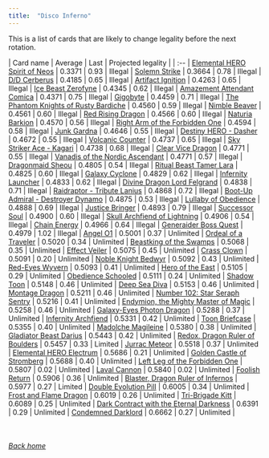 ```yaml
---
title:  "Disco Inferno"
---
```


This is a list of cards that are likely to change legality before the next rotation.

| Card name | Average | Last | Projected legality |
| :-- |
[Elemental HERO Spirit of Neos](https://db.ygoprodeck.com/card/?search=Elemental%20HERO%20Spirit%20of%20Neos) | 0.3371 | 0.93 | Illegal |
[Solemn Strike](https://db.ygoprodeck.com/card/?search=Solemn%20Strike) | 0.3664 | 0.78 | Illegal |
[D/D Cerberus](https://db.ygoprodeck.com/card/?search=D/D%20Cerberus) | 0.4185 | 0.65 | Illegal |
[Artifact Ignition](https://db.ygoprodeck.com/card/?search=Artifact%20Ignition) | 0.4263 | 0.65 | Illegal |
[Ice Beast Zerofyne](https://db.ygoprodeck.com/card/?search=Ice%20Beast%20Zerofyne) | 0.4345 | 0.62 | Illegal |
[Amazement Attendant Comica](https://db.ygoprodeck.com/card/?search=Amazement%20Attendant%20Comica) | 0.4371 | 0.75 | Illegal |
[Gigobyte](https://db.ygoprodeck.com/card/?search=Gigobyte) | 0.4459 | 0.71 | Illegal |
[The Phantom Knights of Rusty Bardiche](https://db.ygoprodeck.com/card/?search=The%20Phantom%20Knights%20of%20Rusty%20Bardiche) | 0.4560 | 0.59 | Illegal |
[Nimble Beaver](https://db.ygoprodeck.com/card/?search=Nimble%20Beaver) | 0.4561 | 0.60 | Illegal |
[Red Rising Dragon](https://db.ygoprodeck.com/card/?search=Red%20Rising%20Dragon) | 0.4566 | 0.60 | Illegal |
[Naturia Barkion](https://db.ygoprodeck.com/card/?search=Naturia%20Barkion) | 0.4570 | 0.56 | Illegal |
[Right Arm of the Forbidden One](https://db.ygoprodeck.com/card/?search=Right%20Arm%20of%20the%20Forbidden%20One) | 0.4594 | 0.58 | Illegal |
[Junk Gardna](https://db.ygoprodeck.com/card/?search=Junk%20Gardna) | 0.4646 | 0.55 | Illegal |
[Destiny HERO - Dasher](https://db.ygoprodeck.com/card/?search=Destiny%20HERO%20-%20Dasher) | 0.4672 | 0.55 | Illegal |
[Volcanic Counter](https://db.ygoprodeck.com/card/?search=Volcanic%20Counter) | 0.4737 | 0.65 | Illegal |
[Sky Striker Ace - Kagari](https://db.ygoprodeck.com/card/?search=Sky%20Striker%20Ace%20-%20Kagari) | 0.4738 | 0.68 | Illegal |
[Clear Vice Dragon](https://db.ygoprodeck.com/card/?search=Clear%20Vice%20Dragon) | 0.4771 | 0.55 | Illegal |
[Vanadis of the Nordic Ascendant](https://db.ygoprodeck.com/card/?search=Vanadis%20of%20the%20Nordic%20Ascendant) | 0.4771 | 0.57 | Illegal |
[Dragonmaid Sheou](https://db.ygoprodeck.com/card/?search=Dragonmaid%20Sheou) | 0.4805 | 0.54 | Illegal |
[Ritual Beast Tamer Lara](https://db.ygoprodeck.com/card/?search=Ritual%20Beast%20Tamer%20Lara) | 0.4825 | 0.60 | Illegal |
[Galaxy Cyclone](https://db.ygoprodeck.com/card/?search=Galaxy%20Cyclone) | 0.4829 | 0.62 | Illegal |
[Infernity Launcher](https://db.ygoprodeck.com/card/?search=Infernity%20Launcher) | 0.4833 | 0.62 | Illegal |
[Divine Dragon Lord Felgrand](https://db.ygoprodeck.com/card/?search=Divine%20Dragon%20Lord%20Felgrand) | 0.4838 | 0.71 | Illegal |
[Raidraptor - Tribute Lanius](https://db.ygoprodeck.com/card/?search=Raidraptor%20-%20Tribute%20Lanius) | 0.4868 | 0.72 | Illegal |
[Boot-Up Admiral - Destroyer Dynamo](https://db.ygoprodeck.com/card/?search=Boot-Up%20Admiral%20-%20Destroyer%20Dynamo) | 0.4875 | 0.53 | Illegal |
[Lullaby of Obedience](https://db.ygoprodeck.com/card/?search=Lullaby%20of%20Obedience) | 0.4888 | 0.69 | Illegal |
[Justice Bringer](https://db.ygoprodeck.com/card/?search=Justice%20Bringer) | 0.4893 | 0.79 | Illegal |
[Successor Soul](https://db.ygoprodeck.com/card/?search=Successor%20Soul) | 0.4900 | 0.60 | Illegal |
[Skull Archfiend of Lightning](https://db.ygoprodeck.com/card/?search=Skull%20Archfiend%20of%20Lightning) | 0.4906 | 0.54 | Illegal |
[Chain Energy](https://db.ygoprodeck.com/card/?search=Chain%20Energy) | 0.4966 | 0.64 | Illegal |
[Generaider Boss Quest](https://db.ygoprodeck.com/card/?search=Generaider%20Boss%20Quest) | 0.4979 | 1.02 | Illegal |
[Angel O1](https://db.ygoprodeck.com/card/?search=Angel%20O1) | 0.5001 | 0.37 | Unlimited |
[Ordeal of a Traveler](https://db.ygoprodeck.com/card/?search=Ordeal%20of%20a%20Traveler) | 0.5020 | 0.34 | Unlimited |
[Beastking of the Swamps](https://db.ygoprodeck.com/card/?search=Beastking%20of%20the%20Swamps) | 0.5068 | 0.35 | Unlimited |
[Effect Veiler](https://db.ygoprodeck.com/card/?search=Effect%20Veiler) | 0.5075 | 0.45 | Unlimited |
[Crass Clown](https://db.ygoprodeck.com/card/?search=Crass%20Clown) | 0.5091 | 0.20 | Unlimited |
[Noble Knight Bedwyr](https://db.ygoprodeck.com/card/?search=Noble%20Knight%20Bedwyr) | 0.5092 | 0.43 | Unlimited |
[Red-Eyes Wyvern](https://db.ygoprodeck.com/card/?search=Red-Eyes%20Wyvern) | 0.5093 | 0.41 | Unlimited |
[Hero of the East](https://db.ygoprodeck.com/card/?search=Hero%20of%20the%20East) | 0.5105 | 0.29 | Unlimited |
[Obedience Schooled](https://db.ygoprodeck.com/card/?search=Obedience%20Schooled) | 0.5111 | 0.24 | Unlimited |
[Shadow Toon](https://db.ygoprodeck.com/card/?search=Shadow%20Toon) | 0.5148 | 0.46 | Unlimited |
[Deep Sea Diva](https://db.ygoprodeck.com/card/?search=Deep%20Sea%20Diva) | 0.5153 | 0.46 | Unlimited |
[Montage Dragon](https://db.ygoprodeck.com/card/?search=Montage%20Dragon) | 0.5211 | 0.46 | Unlimited |
[Number 102: Star Seraph Sentry](https://db.ygoprodeck.com/card/?search=Number%20102:%20Star%20Seraph%20Sentry) | 0.5216 | 0.41 | Unlimited |
[Endymion, the Mighty Master of Magic](https://db.ygoprodeck.com/card/?search=Endymion,%20the%20Mighty%20Master%20of%20Magic) | 0.5258 | 0.46 | Unlimited |
[Galaxy-Eyes Photon Dragon](https://db.ygoprodeck.com/card/?search=Galaxy-Eyes%20Photon%20Dragon) | 0.5288 | 0.37 | Unlimited |
[Infernity Archfiend](https://db.ygoprodeck.com/card/?search=Infernity%20Archfiend) | 0.5331 | 0.42 | Unlimited |
[Toon Briefcase](https://db.ygoprodeck.com/card/?search=Toon%20Briefcase) | 0.5355 | 0.40 | Unlimited |
[Madolche Magileine](https://db.ygoprodeck.com/card/?search=Madolche%20Magileine) | 0.5380 | 0.38 | Unlimited |
[Gladiator Beast Darius](https://db.ygoprodeck.com/card/?search=Gladiator%20Beast%20Darius) | 0.5443 | 0.42 | Unlimited |
[Redox, Dragon Ruler of Boulders](https://db.ygoprodeck.com/card/?search=Redox,%20Dragon%20Ruler%20of%20Boulders) | 0.5457 | 0.33 | Limited |
[Jurrac Meteor](https://db.ygoprodeck.com/card/?search=Jurrac%20Meteor) | 0.5518 | 0.37 | Unlimited |
[Elemental HERO Electrum](https://db.ygoprodeck.com/card/?search=Elemental%20HERO%20Electrum) | 0.5686 | 0.21 | Unlimited |
[Golden Castle of Stromberg](https://db.ygoprodeck.com/card/?search=Golden%20Castle%20of%20Stromberg) | 0.5688 | 0.40 | Unlimited |
[Left Leg of the Forbidden One](https://db.ygoprodeck.com/card/?search=Left%20Leg%20of%20the%20Forbidden%20One) | 0.5807 | 0.02 | Unlimited |
[Laval Cannon](https://db.ygoprodeck.com/card/?search=Laval%20Cannon) | 0.5840 | 0.02 | Unlimited |
[Foolish Return](https://db.ygoprodeck.com/card/?search=Foolish%20Return) | 0.5906 | 0.36 | Unlimited |
[Blaster, Dragon Ruler of Infernos](https://db.ygoprodeck.com/card/?search=Blaster,%20Dragon%20Ruler%20of%20Infernos) | 0.5977 | 0.27 | Limited |
[Double Evolution Pill](https://db.ygoprodeck.com/card/?search=Double%20Evolution%20Pill) | 0.6005 | 0.34 | Unlimited |
[Frost and Flame Dragon](https://db.ygoprodeck.com/card/?search=Frost%20and%20Flame%20Dragon) | 0.6019 | 0.26 | Unlimited |
[Tri-Brigade Kitt](https://db.ygoprodeck.com/card/?search=Tri-Brigade%20Kitt) | 0.6089 | 0.25 | Unlimited |
[Dark Contract with the Eternal Darkness](https://db.ygoprodeck.com/card/?search=Dark%20Contract%20with%20the%20Eternal%20Darkness) | 0.6391 | 0.29 | Unlimited |
[Condemned Darklord](https://db.ygoprodeck.com/card/?search=Condemned%20Darklord) | 0.6662 | 0.27 | Unlimited |

<br>

###### [Back home](index)